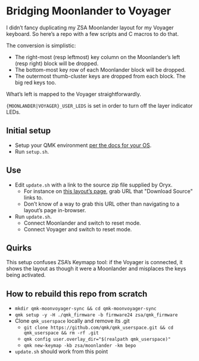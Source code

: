 # Bridging Moonlander to Voyager

I didn’t fancy duplicating my ZSA Moonlander layout for my Voyager keyboard. So
here’s a repo with a few scripts and C macros to do that.

The conversion is simplistic:

* The right-most (resp leftmost) key column on the Moonlander’s left (resp right) block will be dropped.
* The bottom-most key row of each Moonlander block will be dropped.
* The outermost thumb-cluster keys are dropped from each block. The big red keys too.

What’s left is mapped to the Voyager straightforwardly.

`{MOONLANDER|VOYAGER}_USER_LEDS` is set in order to turn off the layer indicator LEDs.

## Initial setup

* Setup your QMK environment [per the docs for your OS](https://docs.qmk.fm/newbs_getting_started).
* Run `setup.sh`.

## Use

* Edit `update.sh` with a link to the source zip file supplied by Oryx.
    * For instance on [this layout’s page](https://configure.zsa.io/moonlander/layouts/yENpo/latest), grab URL that "Download Source" links to.
    * Don’t know of a way to grab this URL other than navigating to a layout’s page in-browser.
* Run `update.sh`.
    * Connect Moonlander and switch to reset mode.
    * Connect Voyager and switch to reset mode.

## Quirks

This setup confuses ZSA’s Keymapp tool: if the Voyager is connected, it shows the layout as though it were a Moonlander and misplaces the keys being activated.

## How to rebuild this repo from scratch

* `mkdir qmk-moonvoyager-sync && cd qmk-moonvoyager-sync `
* `qmk setup -y -H ./qmk_firmware -b firmware24 zsa/qmk_firmware`
* Clone `qmk_userspace` locally and remove its .git
    * `git clone https://github.com/qmk/qmk_userspace.git && cd qmk_userspace && rm -rf .git`
    * `qmk config user.overlay_dir="$(realpath qmk_userspace)"`
    * `qmk new-keymap -kb zsa/moonlander -km bepo`
* `update.sh` should work from this point

